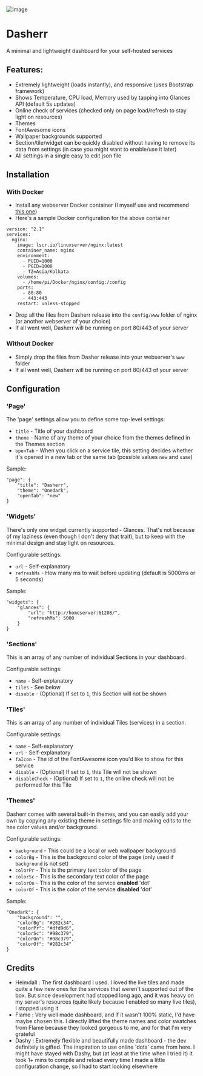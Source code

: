 ![image](https://user-images.githubusercontent.com/5120628/199825180-c7130c78-2e36-475b-a2d7-7c04c71ed513.png)

# Dasherr
A minimal and lightweight dashboard for your self-hosted services

## Features:
- Extremely lightweight (loads instantly), and responsive (uses Bootstrap framework)
- Shows Temperature, CPU load, Memory used by tapping into Glances API (default 5s updates)
- Online check of services (checked only on page load/refresh to stay light on resources)
- Themes
- FontAwesome icons
- Wallpaper backgrounds supported
- Section/tile/widget can be quickly disabled without having to remove its data from settings (in case you might want to enable/use it later)
- All settings in a single easy to edit json file

## Installation
### With Docker
- Install any webserver Docker container (I myself use and recommend [this one](https://hub.docker.com/r/linuxserver/nginx))
- Here's a sample Docker configuration for the above container
```
version: "2.1"
services:
  nginx:
    image: lscr.io/linuxserver/nginx:latest
    container_name: nginx
    environment:
      - PUID=1000
      - PGID=1000
      - TZ=Asia/Kolkata
    volumes:
      - /home/pi/Docker/nginx/config:/config
    ports:
      - 80:80
      - 443:443
    restart: unless-stopped
```
- Drop all the files from Dasherr release into the `config/www` folder of nginx (or another webserver of your choice)
- If all went well, Dasherr will be running on port 80/443 of your server

### Without Docker
- Simply drop the files from Dasher release into your webserver's `www` folder
- If all went well, Dasherr will be running on port 80/443 of your server

## Configuration

### 'Page' 
The 'page' settings allow you to define some top-level settings:
- `title` - Title of your dashboard
- `theme` - Name of any theme of your choice from the themes defined in the Themes section
- `openTab` - When you click on a service tile, this setting decides whether it's opened in a new tab or the same tab (possible values `new` and `same`)

Sample:
```
"page": {
	"title": "Dasherr",
	"theme": "Onedark",
	"openTab": "new"
}
```

### 'Widgets'
There's only one widget currently supported - Glances. That's not because of my laziness (even though I don't deny that trait), but to keep with the minimal design and stay light on resources.

Configurable settings:
- `url` - Self-explanatory
- `refreshMs` - How many ms to wait before updating (default is 5000ms or 5 seconds)

Sample:
```
"widgets": {
	"glances": {
		"url": "http://homeserver:61208/",
		"refreshMs": 5000
	}
}
```

### 'Sections'
This is an array of any number of individual Sections in your dashboard.

Configurable settings:
- `name` - Self-explanatory
- `tiles` - See below
- `disable` - (Optional) If set to `1`, this Section will not be shown

### 'Tiles'
This is an array of any number of individual Tiles (services) in a section.

Configurable settings:
- `name` - Self-explanatory
- `url` - Self-explanatory
- `faIcon` - The id of the FontAwesome icon you'd like to show for this service
- `disable` - (Optional) If set to `1`, this Tile will not be shown
- `disableCheck` - (Optional) If set to `1`, the online check will not be performed for this Tile

### 'Themes'
Dasherr comes with several built-in themes, and you can easily add your own by copying any existing theme in settings file and making edits to the hex color values and/or background.

Configurable settings:
- `background` - This could be a local or web wallpaper background
- `colorBg` - This is the background color of the page (only used if `background` is not set)
- `colorPr` - This is the primary text color of the page
- `colorSc` - This is the secondary text color of the page
- `colorOn` - This is the color of the service **enabled** 'dot'
- `colorOf` - This is the color of the service **disabled** 'dot'

Sample:
```
"Onedark": {
	"background": "",
	"colorBg": "#282c34",
	"colorPr": "#dfd9d6",
	"colorSc": "#98c379",
	"colorOn": "#98c379",
	"colorOf": "#282c34"
}
``` 

## Credits
- Heimdall : The first dashboard I used. I loved the live tiles and made quite a few new ones for the services that weren't supported out of the box. But since development had stopped long ago, and it was heavy on my server's resources (quite likely because I enabled so many live tiles), I stopped using it
- Flame : Very well made dashboard, and if it wasn't 100% static, I'd have maybe chosen this. I directly lifted the theme names and color swatches from Flame because they looked gorgeous to me, and for that I'm very grateful
- Dashy : Extremely flexible and beautifully made dashboard - the dev definitely is gifted. The inspiration to use online 'dots' came from here. I might have stayed with Dashy, but (at least at the time when I tried it) it took 1+ mins to compile and reload every time I made a little configuration change, so I had to start looking elsewhere
